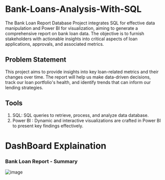 # Bank-Loans-Analysis-With-SQL

The Bank Loan Report Database Project integrates SQL for effective data manipulation and Power BI for visualization, aiming to generate a comprehensive report on bank loan data. The objective is to furnish stakeholders with actionable insights into critical aspects of loan applications, approvals, and associated metrics.

## Problem Statement
This project aims to provide insights into key loan-related metrics and their changes over time. The report will help us make data-driven decisions, track our loan portfolio's health, and identify trends that can inform our lending strategies.

## Tools 
1. SQL: SQL queries to retrieve, process, and analyze data database.
2. Power BI : Dynamic and interactive visualizations are crafted in Power BI to present key findings effectively.

# DashBoard Explaination

### Bank Loan Report - Summary 

![image](https://github.com/Akshay-Angadi/Bank-Loans-Analysis-With-SQL/assets/112554296/596dbebb-ee70-4cc4-9fcf-2b09e69cab8d)



